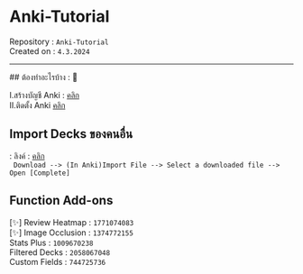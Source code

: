 # Anki-Tutorial
Repository : `Anki-Tutorial`   
Created on : `4.3.2024`   
<hr>  
<ing src="https://www.google.com/url?sa=i&url=https%3A%2F%2Fcommons.wikimedia.org%2Fwiki%2FFile%3AAnki-icon.svg&psig=AOvVaw3XRNQhhcIyeHPw9kz1ilsh&ust=1709650630338000&source=images&cd=vfe&opi=89978449&ved=0CBIQjRxqFwoTCND9hYbv2oQDFQAAAAAdAAAAABAE" alt="" />   
## ต้องทำอะไรบ้าง : 🔧 

I.สร้างบัญชี Anki : [คลิก](https://ankiweb.net/account/signup)  
II.ติดตั้ง Anki [คลิก](https://apps.ankiweb.net)  
## Import Decks ของคนอื่น  
: ลิงค์ : [คลิก](https://ankiweb.net/shared/decks)  
 ` Download --> (In Anki)Import File --> Select a downloaded file --> Open [Complete]`

## Function Add-ons  
[✨] Review Heatmap : `1771074083`  
[✨] Image Occlusion : `1374772155`  
Stats Plus : `1009670238`  
Filtered Decks : `2058067048`  
Custom Fields : `744725736`  
